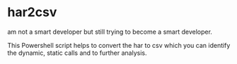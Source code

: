 # har2csv

am not a smart developer but still trying to become a smart developer.

This Powershell script helps to convert the har to csv which you can identify the dynamic, static calls and to further analysis.
